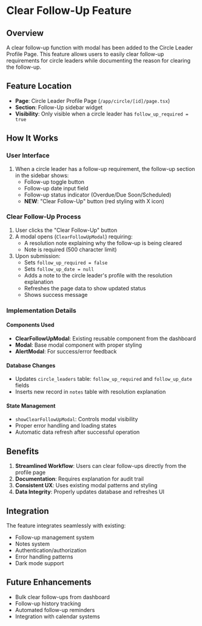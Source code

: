 # Clear Follow-Up Feature

## Overview
A clear follow-up function with modal has been added to the Circle Leader Profile Page. This feature allows users to easily clear follow-up requirements for circle leaders while documenting the reason for clearing the follow-up.

## Feature Location
- **Page**: Circle Leader Profile Page (`/app/circle/[id]/page.tsx`)
- **Section**: Follow-Up sidebar widget
- **Visibility**: Only visible when a circle leader has `follow_up_required = true`

## How It Works

### User Interface
1. When a circle leader has a follow-up requirement, the follow-up section in the sidebar shows:
   - Follow-up toggle button
   - Follow-up date input field
   - Follow-up status indicator (Overdue/Due Soon/Scheduled)
   - **NEW**: "Clear Follow-Up" button (red styling with X icon)

### Clear Follow-Up Process
1. User clicks the "Clear Follow-Up" button
2. A modal opens (`ClearFollowUpModal`) requiring:
   - A resolution note explaining why the follow-up is being cleared
   - Note is required (500 character limit)
3. Upon submission:
   - Sets `follow_up_required = false`
   - Sets `follow_up_date = null`
   - Adds a note to the circle leader's profile with the resolution explanation
   - Refreshes the page data to show updated status
   - Shows success message

### Implementation Details

#### Components Used
- **ClearFollowUpModal**: Existing reusable component from the dashboard
- **Modal**: Base modal component with proper styling
- **AlertModal**: For success/error feedback

#### Database Changes
- Updates `circle_leaders` table: `follow_up_required` and `follow_up_date` fields
- Inserts new record in `notes` table with resolution explanation

#### State Management
- `showClearFollowUpModal`: Controls modal visibility
- Proper error handling and loading states
- Automatic data refresh after successful operation

## Benefits
1. **Streamlined Workflow**: Users can clear follow-ups directly from the profile page
2. **Documentation**: Requires explanation for audit trail
3. **Consistent UX**: Uses existing modal patterns and styling
4. **Data Integrity**: Properly updates database and refreshes UI

## Integration
The feature integrates seamlessly with existing:
- Follow-up management system
- Notes system
- Authentication/authorization
- Error handling patterns
- Dark mode support

## Future Enhancements
- Bulk clear follow-ups from dashboard
- Follow-up history tracking
- Automated follow-up reminders
- Integration with calendar systems

